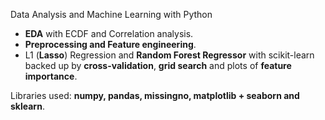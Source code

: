 Data Analysis and Machine Learning with Python
- __EDA__ with ECDF and Correlation analysis.
- __Preprocessing and Feature engineering__.
- L1 (__Lasso__) Regression and __Random Forest Regressor__ with scikit-learn 
backed up by __cross-validation__, __grid search__ and plots of __feature importance__.

Libraries used: __numpy, pandas, missingno, matplotlib + seaborn and sklearn__.

